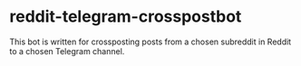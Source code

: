 # reddit-telegram-crosspostbot

This bot is written for crossposting posts from a chosen subreddit in Reddit to a chosen Telegram channel.